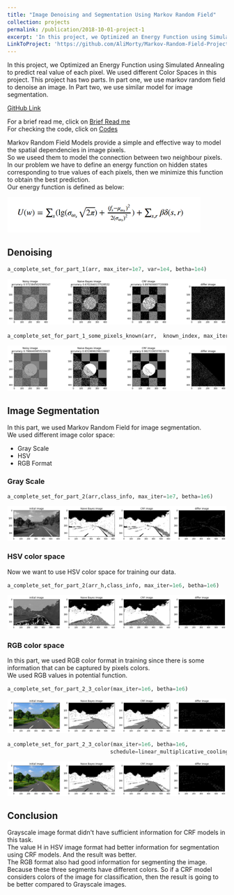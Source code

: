 ```yaml
---
title: "Image Denoising and Segmentation Using Markov Random Field"
collection: projects
permalink: /publication/2018-10-01-project-1
excerpt: 'In this project, we Optimized an Energy Function using Simulated Annealing to predict real value of each pixel. We used different Color Spaces in this project.'
LinkToProject: 'https://github.com/AliMorty/Markov-Random-Field-Project'
---
```

In this project, we Optimized an Energy Function using Simulated Annealing to predict real value of each pixel. We used different Color Spaces in this project. 
This project has two parts. In part one, we use markov random field to denoise an image. In Part two, we use similar model for image segmentation.

[GitHub Link](https://github.com/AliMorty/Markov-Random-Field-Project)

For a brief read me, click on [Brief Read me](README/README.md) <br>
For checking the code, click on [Codes](Codes/README.md)



Markov Random Field Models provide a simple and effective way to model the spatial dependencies in image pixels. <br>
So we useed them to model the connection between two neighbour pixels. <br>
In our problem we have to define an energy function on hidden states corresponding to true values of each pixels, then we minimize this function to obtain the best prediction. <br>
Our energy function is defined as below: <br>
 
![formula](https://raw.githubusercontent.com/AliMorty/AliMorty.github.io/master/images/formula.bmp)



## Denoising


```python
a_complete_set_for_part_1(arr, max_iter=1e7, var=1e4, betha=1e4)
```


![png](https://raw.githubusercontent.com/AliMorty/AliMorty.github.io/master/images/output_4_0.png)



```python
a_complete_set_for_part_1_some_pixels_known(arr,  known_index, max_iter=1e6, var=1e4, betha=bta)
```





![png](https://raw.githubusercontent.com/AliMorty/AliMorty.github.io/master/images/output_5_1.png)


## Image Segmentation
In this part, we used Markov Random Field for image segmentation.
<br>
We used different image color space:
- Gray Scale
- HSV
- RGB Format


### Gray Scale


```python
a_complete_set_for_part_2(arr,class_info, max_iter=1e7, betha=1e6)
```


![png](https://raw.githubusercontent.com/AliMorty/AliMorty.github.io/master/images/output_8_0.png)


### HSV color space

Now we want to use HSV color space for training our data.


```python
a_complete_set_for_part_2(arr_h,class_info, max_iter=1e6, betha=1e6)
```


![png](https://raw.githubusercontent.com/AliMorty/AliMorty.github.io/master/images/output_11_0.png)


### RGB color space
In this part, we used RGB color format in training since there is some information that can be captured by pixels colors.<br> 
We used RGB values in potential function.


```python
a_complete_set_for_part_2_3_color(max_iter=1e6, betha=1e6)
```


![png](https://raw.githubusercontent.com/AliMorty/AliMorty.github.io/master/images/output_13_0.png)



```python
a_complete_set_for_part_2_3_color(max_iter=1e6, betha=1e6,
                                 schedule=linear_multiplicative_cooling_schedule, temprature_function_constant=0.5)
```


![png](https://raw.githubusercontent.com/AliMorty/AliMorty.github.io/master/images/output_14_0.png)


## Conclusion
Grayscale image format didn't have sufficient information for CRF models in this task.<br>
The value H in HSV image format had better information for segmentation using CRF models. And the result was better. <br>
The RGB format also had good information for segmenting the image. Because these three segments have different colors. So if a CRF model considers colors of the image for classification, then the result is going to be better compared to Grayscale images.
